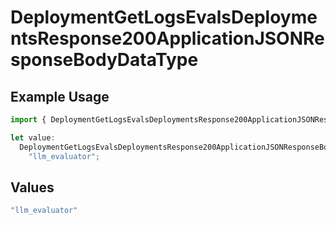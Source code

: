 # DeploymentGetLogsEvalsDeploymentsResponse200ApplicationJSONResponseBodyDataType

## Example Usage

```typescript
import { DeploymentGetLogsEvalsDeploymentsResponse200ApplicationJSONResponseBodyDataType } from "@orq-ai/node/models/operations";

let value:
  DeploymentGetLogsEvalsDeploymentsResponse200ApplicationJSONResponseBodyDataType =
    "llm_evaluator";
```

## Values

```typescript
"llm_evaluator"
```
